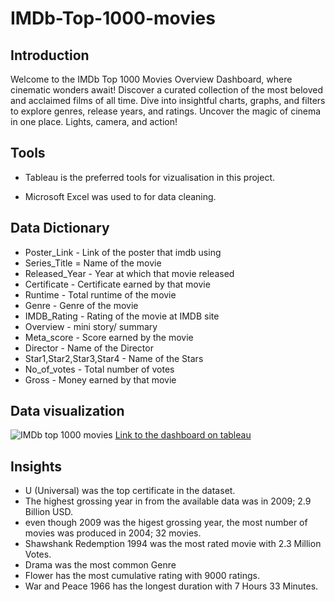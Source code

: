 # IMDb-Top-1000-movies

## Introduction

Welcome to the IMDb Top 1000 Movies Overview Dashboard, where cinematic wonders await! Discover a curated collection of the most beloved and acclaimed films of all time. Dive into insightful charts, graphs, and filters to explore genres, release years, and ratings. Uncover the magic of cinema in one place. Lights, camera, and action!

## Tools
* Tableau is the preferred tools for vizualisation in this project.

* Microsoft Excel was used to for data cleaning.

## Data Dictionary
* Poster_Link - Link of the poster that imdb using
* Series_Title = Name of the movie
* Released_Year - Year at which that movie released
* Certificate - Certificate earned by that movie
* Runtime - Total runtime of the movie
* Genre - Genre of the movie
* IMDB_Rating - Rating of the movie at IMDB site
* Overview - mini story/ summary
* Meta_score - Score earned by the movie
* Director - Name of the Director
* Star1,Star2,Star3,Star4 - Name of the Stars
* No_of_votes - Total number of votes
* Gross - Money earned by that movie

## Data visualization

![IMDb top 1000 movies](https://github.com/Datalens0/IMDb-Top-1000-movies/assets/115855053/b79bde6e-f135-4097-b4c2-390c9f5226b3)
[Link to the dashboard on tableau](https://public.tableau.com/views/IMDbtop1000movies/Dashboard1?:language=en-GB&:display_count=n&:origin=viz_share_link)

## Insights
* U (Universal) was the top certificate in the dataset.
* The highest grossing year in from the available data was in 2009; 2.9 Billion USD.
* even though 2009 was the higest grossing year, the most number of movies was produced in 2004; 32 movies.
* Shawshank Redemption 1994 was the most rated movie with 2.3 Million Votes.
* Drama was the most common Genre
* Flower has the most cumulative rating with 9000 ratings.
* War and Peace 1966 has the longest duration with 7 Hours 33 Minutes.
